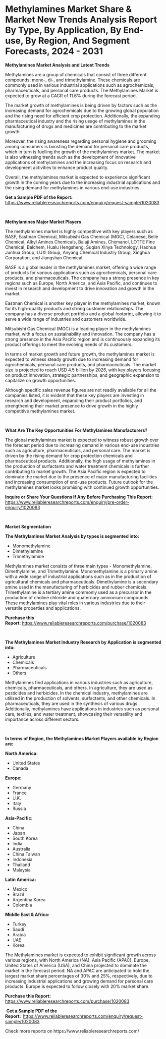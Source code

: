 <p><h1>Methylamines Market Share & Market New Trends Analysis Report By Type, By Application, By End-use, By Region, And Segment Forecasts, 2024 - 2031</h1></p><p><strong>Methylamines Market Analysis and Latest Trends</strong></p>
<p><p>Methylamines are a group of chemicals that consist of three different compounds: mono-, di-, and trimethylamine. These chemicals are commonly used in various industrial applications such as agrochemicals, pharmaceuticals, and personal care products. The Methylamines Market is expected to grow at a CAGR of 11.6% during the forecast period.</p><p>The market growth of methylamines is being driven by factors such as the increasing demand for agrochemicals due to the growing global population and the rising need for efficient crop protection. Additionally, the expanding pharmaceutical industry and the rising usage of methylamines in the manufacturing of drugs and medicines are contributing to the market growth.</p><p>Moreover, the rising awareness regarding personal hygiene and grooming among consumers is boosting the demand for personal care products, which in turn is fuelling the growth of the methylamines market. The market is also witnessing trends such as the development of innovative applications of methylamines and the increasing focus on research and development activities to enhance product quality.</p><p>Overall, the methylamines market is expected to experience significant growth in the coming years due to the increasing industrial applications and the rising demand for methylamines in various end-use industries.</p></p>
<p><strong>Get a Sample PDF of the Report:&nbsp;</strong> <a href="https://www.reliableresearchreports.com/enquiry/request-sample/1020083">https://www.reliableresearchreports.com/enquiry/request-sample/1020083</a></p>
<p>&nbsp;</p>
<p><strong>Methylamines Major Market Players</strong></p>
<p><p>The methylamines market is highly competitive with key players such as BASF, Eastman Chemical, Mitsubishi Gas Chemical (MGC), Celanese, Belle Chemical, Alkyl Amines Chemicals, Balaji Amines, Chemanol, LOTTE Fine Chemical, Balchem, Hualu Hengsheng, Suqian Xinya Technology, Haohua Junhua Group, LUXI Group, Anyang Chemical Industry Group, Xinghua Corporation, and Jiangshan Chemical.</p><p>BASF is a global leader in the methylamines market, offering a wide range of products for various applications such as agrochemicals, personal care products, and pharmaceuticals. The company has a strong presence in key regions such as Europe, North America, and Asia Pacific, and continues to invest in research and development to drive innovation and growth in the market.</p><p>Eastman Chemical is another key player in the methylamines market, known for its high-quality products and strong customer relationships. The company has a diverse product portfolio and a global footprint, allowing it to serve a wide range of industries and customers worldwide.</p><p>Mitsubishi Gas Chemical (MGC) is a leading player in the methylamines market, with a focus on sustainability and innovation. The company has a strong presence in the Asia Pacific region and is continuously expanding its product offerings to meet the evolving needs of its customers.</p><p>In terms of market growth and future growth, the methylamines market is expected to witness steady growth due to increasing demand for agrochemicals, personal care products, and pharmaceuticals. The market size is projected to reach USD 4.5 billion by 2026, with key players focusing on product innovation, strategic partnerships, and geographic expansion to capitalize on growth opportunities.</p><p>Although specific sales revenue figures are not readily available for all the companies listed, it is evident that these key players are investing in research and development, expanding their product portfolios, and strengthening their market presence to drive growth in the highly competitive methylamines market.</p></p>
<p>&nbsp;</p>
<p><strong>What Are The Key Opportunities For Methylamines Manufacturers?</strong></p>
<p><p>The global methylamines market is expected to witness robust growth over the forecast period due to increasing demand in various end-use industries such as agriculture, pharmaceuticals, and personal care. The market is driven by the rising demand for crop protection chemicals and pharmaceutical products. Additionally, the high usage of methylamines in the production of surfactants and water treatment chemicals is further contributing to market growth. The Asia Pacific region is expected to dominate the market due to the presence of major manufacturing facilities and increasing consumption of end-use products. Future outlook for the methylamines market looks promising with continued growth opportunities.</p></p>
<p><strong>Inquire or Share Your Questions If Any Before Purchasing This Report:</strong> <a href="https://www.reliableresearchreports.com/enquiry/pre-order-enquiry/1020083">https://www.reliableresearchreports.com/enquiry/pre-order-enquiry/1020083</a></p>
<p>&nbsp;</p>
<p><strong>Market Segmentation</strong></p>
<p><strong>The Methylamines Market Analysis by types is segmented into:</strong></p>
<p><ul><li>Monomethylamine</li><li>Dimethylamine</li><li>Trimethylamine</li></ul></p>
<p><p>Methylamines market consists of three main types - Monomethylamine, Dimethylamine, and Trimethylamine. Monomethylamine is a primary amine with a wide range of industrial applications such as in the production of agricultural chemicals and pharmaceuticals. Dimethylamine is a secondary amine used in the manufacturing of herbicides and rubber chemicals. Trimethylamine is a tertiary amine commonly used as a precursor in the production of choline chloride and quaternary ammonium compounds. These methylamines play vital roles in various industries due to their versatile properties and applications.</p></p>
<p><strong>Purchase this Report:&nbsp;</strong><a href="https://www.reliableresearchreports.com/purchase/1020083">https://www.reliableresearchreports.com/purchase/1020083</a></p>
<p>&nbsp;</p>
<p><strong>The Methylamines Market Industry Research by Application is segmented into:</strong></p>
<p><ul><li>Agriculture</li><li>Chemicals</li><li>Pharmaceuticals</li><li>Others</li></ul></p>
<p><p>Methylamines find applications in various industries such as agriculture, chemicals, pharmaceuticals, and others. In agriculture, they are used as pesticides and herbicides. In the chemical industry, methylamines are utilized in the production of solvents, surfactants, and other chemicals. In pharmaceuticals, they are used in the synthesis of various drugs. Additionally, methylamines have applications in industries such as personal care, textiles, and water treatment, showcasing their versatility and importance across different sectors.</p></p>
<p>&nbsp;</p>
<p><strong>In terms of Region, the Methylamines Market Players available by Region are:</strong></p>
<p>
    <p> <strong> North America: </strong>
        <ul>
            <li>United States</li>
            <li>Canada</li>
        </ul>
        </p> 
    <p> <strong> Europe: </strong>
        <ul>
            <li>Germany</li>
            <li>France</li>
            <li>U.K.</li>
            <li>Italy</li>
            <li>Russia</li>
        </ul>
        </p> 
    <p> <strong> Asia-Pacific: </strong>
        <ul>
            <li>China</li>
            <li>Japan</li>
            <li>South Korea</li>
            <li>India</li>
            <li>Australia</li>
            <li>China Taiwan</li>
            <li>Indonesia</li>
            <li>Thailand</li>
            <li>Malaysia</li>
        </ul>
        </p> 
    <p> <strong> Latin America: </strong>
        <ul>
            <li>Mexico</li>
            <li>Brazil</li>
            <li>Argentina Korea</li>
            <li>Colombia</li>
        </ul>
        </p> 
    <p> <strong> Middle East & Africa: </strong>
        <ul>
            <li>Turkey</li>
            <li>Saudi</li>
            <li>Arabia</li>
            <li>UAE</li>
            <li>Korea</li>
        </ul>
    </p>
    </p>
<p><p>The Methylamines market is expected to exhibit significant growth across various regions, with North America (NA), Asia Pacific (APAC), Europe, United States of America (USA), and China projected to dominate the market in the forecast period. NA and APAC are anticipated to hold the largest market share percentages of 30% and 25%, respectively, due to increasing industrial applications and growing demand for personal care products. Europe is expected to follow closely with 20% market share.</p></p>
<p><strong>Purchase this Report: </strong><a href="https://www.reliableresearchreports.com/purchase/1020083">https://www.reliableresearchreports.com/purchase/1020083</a></p>
<p>&nbsp;<strong>Get a Sample PDF of the Report:&nbsp;&nbsp;</strong><a href="https://www.reliableresearchreports.com/enquiry/request-sample/1020083">https://www.reliableresearchreports.com/enquiry/request-sample/1020083</a></p>
<p><strong></strong></p>
<p>Check more reports on https://www.reliableresearchreports.com/</p>